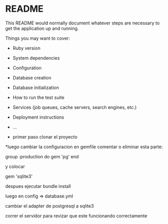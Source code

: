 # README

This README would normally document whatever steps are necessary to get the
application up and running.

Things you may want to cover:

* Ruby version

* System dependencies

* Configuration

* Database creation

* Database initialization

* How to run the test suite

* Services (job queues, cache servers, search engines, etc.)

* Deployment instructions

* ...

* primer paso clonar el proyecto 

*luego cambiar la configuracion en gemfile comentar  o eliminar esta parte:

 group :production do
  gem 'pg'
 end
 
 y colocar 
 
 gem 'sqlite3' 
 
 despues ejecutar bundle install

luego en config => database.yml

cambiar el adapter de postgresql a sqlite3

correr el servidor para revizar que este funcionando correctamente
